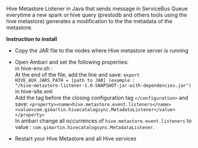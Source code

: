 Hive Metastore Listener in Java that sends message in ServiceBus Queue everytime a new spark or hive query (prestodb and others tools using the hive metastore) generates a modification to the the metadata of the metastore. 

**Instruction to install**

+ Copy the JAR file to the nodes where  Hive metastore server is running

+ Open Ambari and set the following properties:  
    in hive-env.sh :    
    At the end of the file, add the line and save:
    <code>export HIVE_AUX_JARS_PATH = \[path to JAR] (example : "/hive-metastore-listener-1.0-SNAPSHOT-jar-with-dependencies.jar") </code>
    in hive-site.xml     
    Add the tag before the closing configuration tag <code>\</configuration></code> and save:
    <code>\<property>\<name>hive.metastore.event.listeners\</name>\<value>com.gimartin.hivecatalogsync.MetadataListener\</value>\</property> </code>
    In ambari change all occurrences of  <code>hive.metastore.event.listeners</code> to value : <code>com.gimartin.hivecatalogsync.MetadataListener</code>.
    
+ Restart your Hive Metastore and all Hive services

